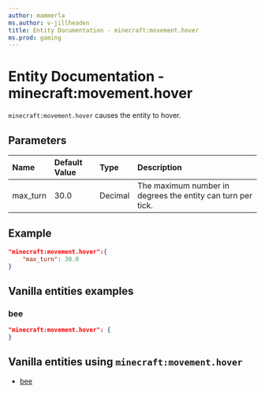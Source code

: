 ```yaml
---
author: mammerla
ms.author: v-jillheaden
title: Entity Documentation - minecraft:movement.hover
ms.prod: gaming
---
```


# Entity Documentation - minecraft:movement.hover

`minecraft:movement.hover` causes the entity to hover.

## Parameters

|Name |Default Value  |Type  |Description  |
|:----------|:----------|:----------|:----------|
| max_turn| 30.0| Decimal| The maximum number in degrees the entity can turn per tick. |

## Example

```json
"minecraft:movement.hover":{
    "max_turn": 30.0
}
```

## Vanilla entities examples

### bee

```json
"minecraft:movement.hover": {
}
```

## Vanilla entities using `minecraft:movement.hover`

- [bee](../../../../Source/VanillaBehaviorPack_Snippets/entities/bee.md)
